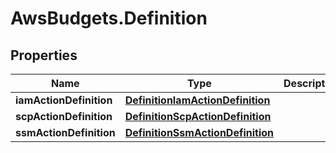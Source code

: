 # AwsBudgets.Definition

## Properties

Name | Type | Description | Notes
------------ | ------------- | ------------- | -------------
**iamActionDefinition** | [**DefinitionIamActionDefinition**](DefinitionIamActionDefinition.md) |  | [optional] 
**scpActionDefinition** | [**DefinitionScpActionDefinition**](DefinitionScpActionDefinition.md) |  | [optional] 
**ssmActionDefinition** | [**DefinitionSsmActionDefinition**](DefinitionSsmActionDefinition.md) |  | [optional] 


